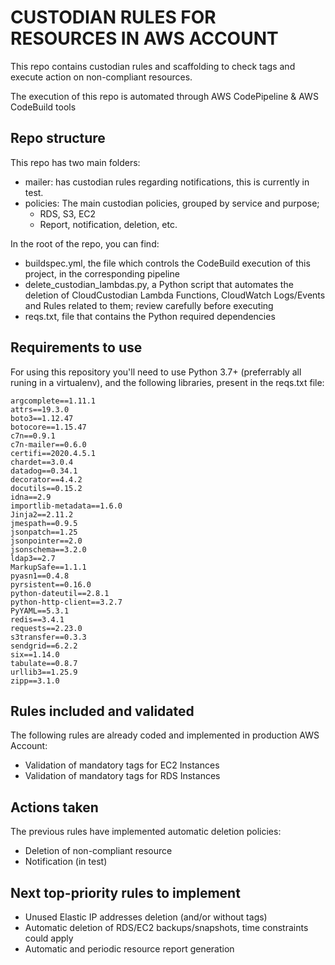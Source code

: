 # CUSTODIAN RULES FOR RESOURCES IN AWS ACCOUNT

This repo contains custodian rules and scaffolding to check tags and execute action on non-compliant resources.

The execution of this repo is automated through AWS CodePipeline & AWS CodeBuild tools

## Repo structure

This repo has two main folders:

- mailer: has custodian rules regarding notifications, this is currently in test.
- policies: The main custodian policies, grouped by service and purpose;
  - RDS, S3, EC2
  - Report, notification, deletion, etc.

In the root of the repo, you can find:

- buildspec.yml, the file which controls the CodeBuild execution of this project, in the corresponding pipeline
- delete_custodian_lambdas.py, a Python script that automates the deletion of CloudCustodian Lambda Functions, CloudWatch Logs/Events and Rules related to them; review carefully before executing
- reqs.txt, file that contains the Python required dependencies

## Requirements to use

For using this repository you'll need to use Python 3.7+ (preferrably all runing in a virtualenv), and the following libraries, present in the reqs.txt file:

    argcomplete==1.11.1
    attrs==19.3.0
    boto3==1.12.47
    botocore==1.15.47
    c7n==0.9.1
    c7n-mailer==0.6.0
    certifi==2020.4.5.1
    chardet==3.0.4
    datadog==0.34.1
    decorator==4.4.2
    docutils==0.15.2
    idna==2.9
    importlib-metadata==1.6.0
    Jinja2==2.11.2
    jmespath==0.9.5
    jsonpatch==1.25
    jsonpointer==2.0
    jsonschema==3.2.0
    ldap3==2.7
    MarkupSafe==1.1.1
    pyasn1==0.4.8
    pyrsistent==0.16.0
    python-dateutil==2.8.1
    python-http-client==3.2.7
    PyYAML==5.3.1
    redis==3.4.1
    requests==2.23.0
    s3transfer==0.3.3
    sendgrid==6.2.2
    six==1.14.0
    tabulate==0.8.7
    urllib3==1.25.9
    zipp==3.1.0

## Rules included and validated

The following rules are already coded and implemented in production AWS Account:

- Validation of mandatory tags for EC2 Instances
- Validation of mandatory tags for RDS Instances


## Actions taken

The previous rules have implemented automatic deletion policies:

- Deletion of non-compliant resource
- Notification (in test)

## Next top-priority rules to implement

- Unused Elastic IP addresses deletion (and/or without tags)
- Automatic deletion of RDS/EC2 backups/snapshots, time constraints could apply
- Automatic and periodic resource report generation

